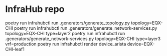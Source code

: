 # InfraHub repo

poetry run infrahubctl run .generators/generate_topology.py topology=EQX-CHI
poetry run infrahubctl run .generators/generate_network-services.py topology=EQX-CHI type=layer2
poetry run infrahubctl run .generators/generate_network-services.py topology=EQX-CHI type=layer3 vrf=production
poetry run infrahubctl render device_arista device=EQX-CHI-leaf1


